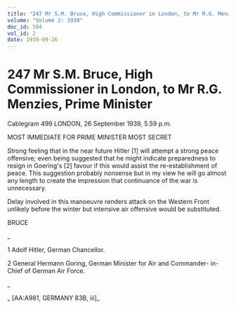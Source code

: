 ```yaml
---
title: "247 Mr S.M. Bruce, High Commissioner in London, to Mr R.G. Menzies, Prime Minister"
volume: "Volume 2: 1939"
doc_id: 584
vol_id: 2
date: 1939-09-26
---
```


# 247 Mr S.M. Bruce, High Commissioner in London, to Mr R.G. Menzies, Prime Minister

Cablegram 499 LONDON, 26 September 1939, 5.59 p.m.

MOST IMMEDIATE FOR PRIME MINISTER MOST SECRET

Strong feeling that in the near future Hitler [1] will attempt a strong peace offensive; even being suggested that he might indicate preparedness to resign in Goering's [2] favour if this would assist the re-establishment of peace. This suggestion probably nonsense but in my view he will go almost any length to create the impression that continuance of the war is unnecessary.

Delay involved in this manoeuvre renders attack on the Western Front unlikely before the winter but intensive air offensive would be substituted.

BRUCE

_

1 Adolf Hitler, German Chancellor.

2 General Hermann Goring, German Minister for Air and Commander- in-Chief of German Air Force.

_

_ [AA:A981, GERMANY 83B, iii]_
